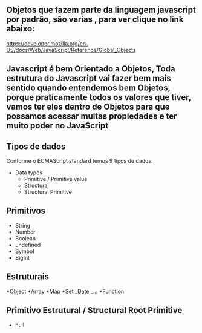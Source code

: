 ## Objetos que fazem parte da linguagem javascript por padrão, são varias , para ver clique no link abaixo:

https://developer.mozilla.org/en-US/docs/Web/JavaScript/Reference/Global_Objects

## Javascript é bem Orientado a Objetos, Toda estrutura do Javascript vai fazer bem mais sentido quando entendemos bem Objetos, porque praticamente todos os valores que tiver, vamos ter eles dentro de Objetos para que possamos acessar muitas propiedades e ter muito poder no JavaScript

## Tipos de dados

Conforme o ECMAScript standard temos 9 tipos de dados:

- Data types
  - Primitive / Primitive value
  - Structural
  - Structural Primitive

## Primitivos

- String
- Number
- Boolean
- undefined
- Symbol
- BigInt

## Estruturais

*Object
*Array
*Map
*Set
_Date
_...
\*Function

## Primitivo Estrutural / Structural Root Primitive

- null
